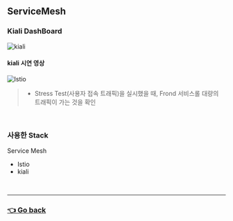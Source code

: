 ## ServiceMesh

### Kiali DashBoard
![kiali](https://user-images.githubusercontent.com/59479926/209428392-f2715a26-fe2f-4e6c-b57e-278415debbaf.png)

#### kiali 시연 영상
![Istio](https://user-images.githubusercontent.com/110655823/216240862-c8200cc9-dbf3-49c4-bccb-4a39e6fa808a.gif)
> - Stress Test(사용자 접속 트래픽)을 실시했을 때, Frond 서비스롤 대량의 트래픽이 가는 것을 확인

</br>

### 사용한 Stack
Service Mesh
- Istio
- kiali

</br>

---

### [👈 Go back](https://github.com/hyunjaebok/AWeSome_AWS_FinalProject)
